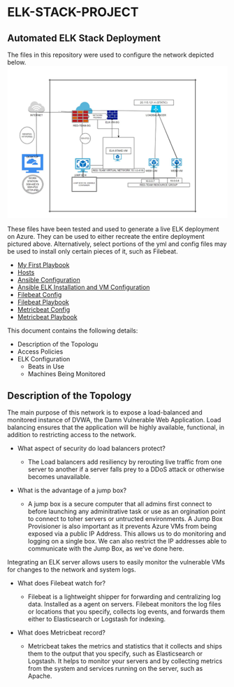 # ELK-STACK-PROJECT
## Automated ELK Stack Deployment

The files in this repository were used to configure the network depicted below.
![Network Diagram](https://github.com/iphdealor/ELK-STACK-PROJECT/blob/main/NET-DIAGRAM.jpg)

These files have been tested and used to generate a live ELK deployment on Azure. They can be used to either recreate the entire deployment pictured above. Alternatively, select portions of the yml and config files may be used to install only certain pieces of it, such as Filebeat.

 * [My First Playbook](https://github.com/iphdealor/ELK-STACK-PROJECT/blob/main/pentest.yml "My First Playbook")
* [Hosts](https://github.com/iphdealor/ELK-STACK-PROJECT/blob/main/hosts.yml)
* [Ansible Configuration](https://github.com/iphdealor/ELK-STACK-PROJECT/blob/main/ansible.cfg "Ansible Configuration File")
* [Ansible ELK Installation and VM Configuration](https://github.com/iphdealor/ELK-STACK-PROJECT/blob/main/install-elk.yml "ELK Installation and VM Configuration file")
* [Filebeat Config](https://github.com/iphdealor/ELK-STACK-PROJECT/blob/main/filebeat-configuration.yml "Filebeat Configuration File")
* [Filebeat Playbook](https://github.com/iphdealor/ELK-STACK-PROJECT/blob/main/filebeat-playbook.yml "Filebeat Playbook")
* [Metricbeat Config](https://github.com/iphdealor/ELK-STACK-PROJECT/blob/main/metricbeat-configuration.yml "Metricbeat Configuration File")
* [Metricbeat Playbook](https://github.com/iphdealor/ELK-STACK-PROJECT/blob/main/metricbeat-playbook.yml "Metricbeat Playbook")

This document contains the following details:
- Description of the Topologu
- Access Policies
- ELK Configuration
  - Beats in Use
  - Machines Being Monitored
## Description of the Topology  

The main purpose of this network is to expose a load-balanced and monitored instance of DVWA, the Damn Vulnerable Web Application.
Load balancing ensures that the application will be highly available, functional, in addition to restricting access to the network.

- What aspect of security do load balancers protect?
  - The Load balancers add resiliency by rerouting live traffic from one server to another if a server falls prey to a DDoS attack or otherwise becomes unavailable. 

- What is the advantage of a jump box?
  -  A jump box is a secure computer that all admins first connect to before launching any adminitrative task or use as an orgination point to connect to toher servers or untructed environments. A Jump Box Provisioner is also important as it prevents Azure VMs from being exposed via a public IP Address. This allows us to do monitoring and logging on a single box. We can also restrict the IP addresses able to communicate with the Jump Box, as we've done here.

Integrating an ELK server allows users to easily monitor the vulnerable VMs for changes to the network and system logs.

- What does Filebeat watch for?
  - Filebeat is a lightweight shipper for forwarding and centralizing log data. Installed as a agent on servers. Filebeat monitors the log files or locations that you specify, collects log events, and forwards them either to Elasticsearch or Logstash for indexing.
 
- What does Metricbeat record?
  - Metricbeat takes the metrics and statistics that it collects and ships them to the output that you specify, such as Elasticsearch or Logstash. It helps to monitor your servers and by collecting metrics from the system and services running on the server, such as Apache. 
